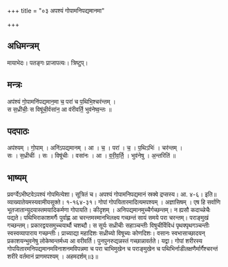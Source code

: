 +++
title = "०३ अपश्यं गोपामनिपद्यमानमा"

+++
## अधिमन्त्रम्
मायाभेदः। पतङ्गः प्राजापत्यः। त्रिष्टुप्।

## मन्त्रः
अप॑श्यं गो॒पामनि॑पद्यमान॒मा च॒ परा॑ च प॒थिभि॒श्चर॑न्तम् ।  
स स॒ध्रीचीः॒ स विषू॑ची॒र्वसा॑न॒ आ व॑रीवर्ति॒ भुव॑नेष्व॒न्तः ॥

## पदपाठः
अप॑श्यम् । गो॒पाम् । अनि॑ऽपद्यमानम् । आ । च॒ । परा॑ । च॒ । प॒थिऽभिः॑ । चर॑न्तम् ।  
सः । स॒ध्रीचीः॑ । सः । विषू॑चीः । वसा॑नः । आ । व॒री॒व॒र्ति॒ । भुव॑नेषु । अ॒न्तरिति॑ ॥

## भाष्यम्
प्रवर्ग्येऽभीष्टवेऽपश्यं गोपमित्येशा। सूत्रितं च। अपश्यं गोपामनिपद्यमानं स्रक्वे द्रप्सस्य। आ. ४-६। इति॥व्याख्यातेयमस्यवामीयसूक्ते। १-१६४-३१। गोपां गोपयितारमादित्यमपश्यम् । अज्ञासिषम् । एष हि सर्वाणि भूतजातान्युदयास्तमयादिकर्मणा गोपायति। कीदृशम् । अनिपद्यमानमुच्चैर्गच्छन्तम्। न ह्यसौ कदाच्न्नेचैः पद्यते। पथिभिराकाशमर्गैः पुर्वाह्ण आ चरन्तमस्मानभिलक्ष्य गच्छन्तं सायं समये परा चरन्तम्। पराङ्मुखं गच्छन्तम्। प्रकारद्वयसमुच्चयार्थौ चशब्दौ। स सूर्यः सध्रीचीः सहाञ्चन्तीः विषुचीर्विविधं पृथक्पृथगञ्चन्तीः स्वस्वव्यापाराय गच्छन्तीः। प्राच्याद्या महादिशः सध्रीच्यो विषूच्यः कोणदिशः। वसानः स्वभासाच्छादयन् प्रकाशयन्भुवनेषु लोकेष्वन्तर्मध्य आ वरीवर्ति। पुनपुनरुद्यन्नस्तं गच्छान्नावर्तते। यद्वा। गोपां शरीरस्य गोपयितारमनिपद्यमानमविनाशनमविपन्नमा च परा चाभिमुखेन च पराङ्मुखेन च पथिभिर्नाडीलक्षणैर्मार्गैश्चरन्तं शरीरे वर्तमानं प्राणमपश्यम् । अहमदर्शम्॥३॥